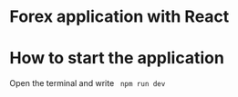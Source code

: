 # Forex application with React

<h1> How to start the application</h1>
<p>Open the terminal and write <code> npm run dev </code>
